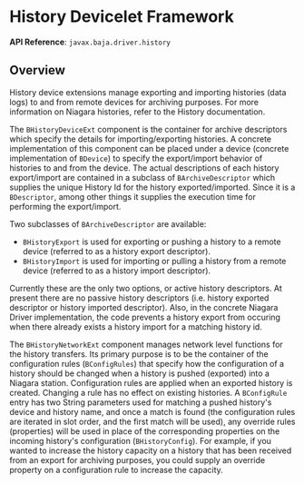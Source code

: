 # History Devicelet Framework

**API Reference**: `javax.baja.driver.history`

## Overview

History device extensions manage exporting and importing histories (data logs) to and from remote devices for archiving purposes. For more information on Niagara histories, refer to the History documentation.

The `BHistoryDeviceExt` component is the container for archive descriptors which specify the details for importing/exporting histories. A concrete implementation of this component can be placed under a device (concrete implementation of `BDevice`) to specify the export/import behavior of histories to and from the device. The actual descriptions of each history export/import are contained in a subclass of `BArchiveDescriptor` which supplies the unique History Id for the history exported/imported. Since it is a `BDescriptor`, among other things it supplies the execution time for performing the export/import.

Two subclasses of `BArchiveDescriptor` are available:

-   `BHistoryExport` is used for exporting or pushing a history to a remote device (referred to as a history export descriptor).
-   `BHistoryImport` is used for importing or pulling a history from a remote device (referred to as a history import descriptor).

Currently these are the only two options, or active history descriptors. At present there are no passive history descriptors (i.e. history exported descriptor or history imported descriptor). Also, in the concrete Niagara Driver implementation, the code prevents a history export from occuring when there already exists a history import for a matching history id.

The `BHistoryNetworkExt` component manages network level functions for the history transfers. Its primary purpose is to be the container of the configuration rules (`BConfigRules`) that specify how the configuration of a history should be changed when a history is pushed (exported) into a Niagara station. Configuration rules are applied when an exported history is created. Changing a rule has no effect on existing histories. A `BConfigRule` entry has two String parameters used for matching a pushed history's device and history name, and once a match is found (the configuration rules are iterated in slot order, and the first match will be used), any override rules (properties) will be used in place of the corresponding properties on the incoming history's configuration (`BHistoryConfig`). For example, if you wanted to increase the history capacity on a history that has been received from an export for archiving purposes, you could supply an override property on a configuration rule to increase the capacity.
